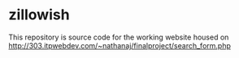 # zillowish

This repository is source code for the working website housed on http://303.itpwebdev.com/~nathanaj/finalproject/search_form.php
